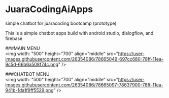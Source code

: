 # JuaraCodingAiApps
simple chatbot for juaracoding bootcamp (prototype)

This is a simple chatbot apps build with android studio, dialogflow, and firebase

###MAIN MENU
<br>
<img 
  width: "500" height="700" align="middle" src="https://user-images.githubusercontent.com/26354086/78665049-697cc680-78ff-11ea-9c5d-66b6a508f74c.png" />
<br>

###CHATBOT MENU
<br>
<img 
  width: "500" height="700" align="middle" src="https://user-images.githubusercontent.com/26354086/78665097-78637900-78ff-11ea-941b-1da1f9ff5529.png" />
<br>
